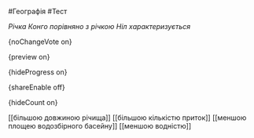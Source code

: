 #Географія #Тест

*Річка Конго порівняно з річкою Ніл характеризується*

{noChangeVote on}

{preview on}

{hideProgress on}

{shareEnable off}

{hideCount on}

[[більшою довжиною річища]]
[[більшою кількістю приток]]
[[меншою площею водозбірного басейну]]
[[меншою водністю]]
